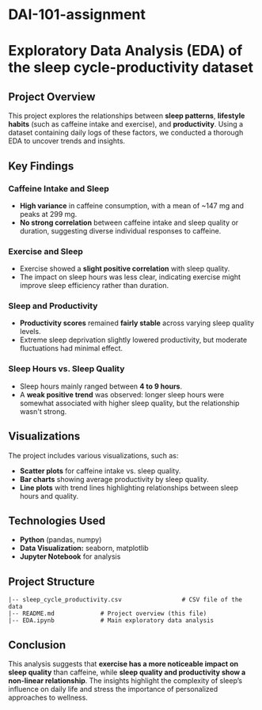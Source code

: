# DAI-101-assignment

# Exploratory Data Analysis (EDA) of the sleep cycle-productivity dataset

## Project Overview
This project explores the relationships between **sleep patterns**, **lifestyle habits** (such as caffeine intake and exercise), and **productivity**. Using a dataset containing daily logs of these factors, we conducted a thorough EDA to uncover trends and insights.

## Key Findings

### **Caffeine Intake and Sleep**
- **High variance** in caffeine consumption, with a mean of ~147 mg and peaks at 299 mg.
- **No strong correlation** between caffeine intake and sleep quality or duration, suggesting diverse individual responses to caffeine.

### **Exercise and Sleep**
- Exercise showed a **slight positive correlation** with sleep quality.
- The impact on sleep hours was less clear, indicating exercise might improve sleep efficiency rather than duration.

### **Sleep and Productivity**
- **Productivity scores** remained **fairly stable** across varying sleep quality levels.
- Extreme sleep deprivation slightly lowered productivity, but moderate fluctuations had minimal effect.

### **Sleep Hours vs. Sleep Quality**
- Sleep hours mainly ranged between **4 to 9 hours**.
- A **weak positive trend** was observed: longer sleep hours were somewhat associated with higher sleep quality, but the relationship wasn't strong.

## Visualizations
The project includes various visualizations, such as:
- **Scatter plots** for caffeine intake vs. sleep quality.
- **Bar charts** showing average productivity by sleep quality.
- **Line plots** with trend lines highlighting relationships between sleep hours and quality.

## Technologies Used
- **Python** (pandas, numpy)
- **Data Visualization:** seaborn, matplotlib
- **Jupyter Notebook** for analysis

## Project Structure
```
|-- sleep_cycle_productivity.csv                 # CSV file of the data
|-- README.md             # Project overview (this file)
|-- EDA.ipynb             # Main exploratory data analysis
```

## Conclusion
This analysis suggests that **exercise has a more noticeable impact on sleep quality** than caffeine, while **sleep quality and productivity show a non-linear relationship**. The insights highlight the complexity of sleep’s influence on daily life and stress the importance of personalized approaches to wellness.